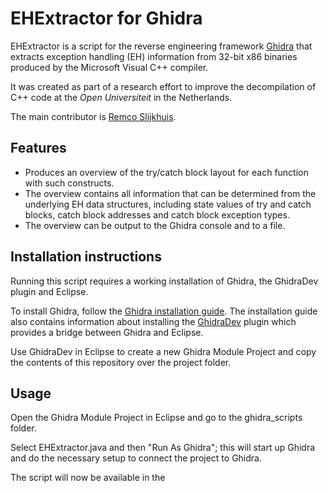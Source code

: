# EHExtractor for Ghidra

EHExtractor is a script for the reverse engineering framework [Ghidra](https://ghidra-sre.org/) that extracts exception handling (EH) information from 32-bit x86 binaries produced by the Microsoft Visual C++ compiler.

It was created as part of a research effort to improve the decompilation of C++ code at the *Open Universiteit* in the Netherlands.

The main contributor is [Remco Slijkhuis](https://github.com/RemcoSlijkhuis).

## Features

* Produces an overview of the try/catch block layout for each function with such constructs.
* The overview contains all information that can be determined from the underlying EH data structures, including state values of try and catch blocks, catch block addresses and catch block exception types.
* The overview can be output to the Ghidra console and to a file.

## Installation instructions

Running this script requires a working installation of Ghidra, the GhidraDev plugin and Eclipse.

To install Ghidra, follow the [Ghidra installation guide](https://ghidra-sre.org/InstallationGuide.html).
The installation guide also contains information about installing the [GhidraDev](https://ghidra-sre.org/InstallationGuide.html#Development) plugin which provides a bridge between Ghidra and Eclipse.

Use GhidraDev in Eclipse to create a new Ghidra Module Project and copy the contents of this repository over the project folder.

## Usage

Open the Ghidra Module Project in Eclipse and go to the ghidra_scripts folder.

Select EHExtractor.java and then "Run As Ghidra"; this will start up Ghidra and do the necessary setup to connect the project to Ghidra.

The script will now be available in the 

